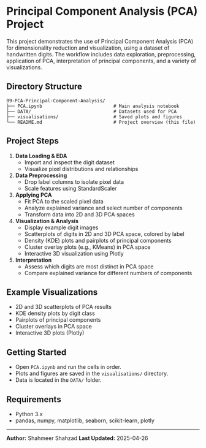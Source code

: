 # Principal Component Analysis (PCA) Project

This project demonstrates the use of Principal Component Analysis (PCA) for dimensionality reduction and visualization, using a dataset of handwritten digits. The workflow includes data exploration, preprocessing, application of PCA, interpretation of principal components, and a variety of visualizations.

## Directory Structure

```
09-PCA-Principal-Component-Analysis/
├── PCA.ipynb                          # Main analysis notebook
├── DATA/                              # Datasets used for PCA
├── visualisations/                    # Saved plots and figures
└── README.md                          # Project overview (this file)
```

## Project Steps

1. **Data Loading & EDA**
    - Import and inspect the digit dataset
    - Visualize pixel distributions and relationships
2. **Data Preprocessing**
    - Drop label columns to isolate pixel data
    - Scale features using StandardScaler
3. **Applying PCA**
    - Fit PCA to the scaled pixel data
    - Analyze explained variance and select number of components
    - Transform data into 2D and 3D PCA spaces
4. **Visualization & Analysis**
    - Display example digit images
    - Scatterplots of digits in 2D and 3D PCA space, colored by label
    - Density (KDE) plots and pairplots of principal components
    - Cluster overlay plots (e.g., KMeans) in PCA space
    - Interactive 3D visualization using Plotly
5. **Interpretation**
    - Assess which digits are most distinct in PCA space
    - Compare explained variance for different numbers of components

## Example Visualizations
- 2D and 3D scatterplots of PCA results
- KDE density plots by digit class
- Pairplots of principal components
- Cluster overlays in PCA space
- Interactive 3D plots (Plotly)

## Getting Started
- Open `PCA.ipynb` and run the cells in order.
- Plots and figures are saved in the `visualisations/` directory.
- Data is located in the `DATA/` folder.

## Requirements
- Python 3.x
- pandas, numpy, matplotlib, seaborn, scikit-learn, plotly

---

**Author:** Shahmeer Shahzad
**Last Updated:** 2025-04-26
